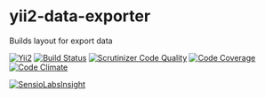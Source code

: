 # yii2-data-exporter

Builds layout for export data

[![Yii2](https://img.shields.io/badge/Powered_by-Yii_Framework-green.svg?style=flat)](http://www.yiiframework.com/)
[![Build Status](https://travis-ci.org/leandrogehlen/yii2-data-exporter.svg?branch=master)](https://travis-ci.org/leandrogehlen/yii2-data-exporter)
[![Scrutinizer Code Quality](https://scrutinizer-ci.com/g/leandrogehlen/yii2-data-exporter/badges/quality-score.png?b=master)](https://scrutinizer-ci.com/g/leandrogehlen/yii2-data-exporter/?branch=master)
[![Code Coverage](https://scrutinizer-ci.com/g/leandrogehlen/yii2-data-exporter/badges/coverage.png?b=master)](https://scrutinizer-ci.com/g/leandrogehlen/yii2-data-exporter/?branch=master)
[![Code Climate](https://codeclimate.com/github/leandrogehlen/yii2-data-exporter/badges/gpa.svg)](https://codeclimate.com/github/leandrogehlen/yii2-data-exporter)

[![SensioLabsInsight](https://insight.sensiolabs.com/projects/7ce942d4-d476-499e-8504-f2fb86d457c4/big.png)](https://insight.sensiolabs.com/projects/7ce942d4-d476-499e-8504-f2fb86d457c4)
